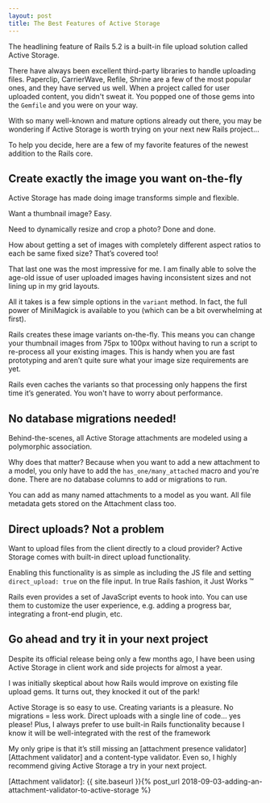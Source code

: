 ```yaml
---
layout: post
title: The Best Features of Active Storage
---
```


The headlining feature of Rails 5.2 is a built-in file upload solution called Active Storage.

There have always been excellent third-party libraries to handle uploading files.
Paperclip, CarrierWave, Refile, Shrine are a few of the most popular ones,
and they have served us well.
When a project called for user uploaded content, you didn't sweat it.
You popped one of those gems into the `Gemfile` and you were on your way.

With so many well-known and mature options already out there, you may be wondering if Active Storage is worth trying on your next new Rails project... 

To help you decide, here are a few of my favorite features of the newest addition to the Rails core. 

## Create exactly the image you want on-the-fly

Active Storage has made doing image transforms simple and flexible. 

Want a thumbnail image? 
Easy.

Need to dynamically resize and crop a photo? 
Done and done. 

How about getting a set of images with completely different aspect ratios to each be same fixed size? 
That’s covered too!

That last one was the most impressive for me. 
I am finally able to solve the age-old issue of user uploaded images having inconsistent sizes and not lining up in my grid layouts. 

All it takes is a few simple options in the `variant` method. 
In fact, the full power of MiniMagick is available to you (which can be a bit overwhelming at first). 

Rails creates these image variants on-the-fly.
This means you can change your thumbnail images from 75px to 100px without having to run a script to re-process all your existing images.
This is handy when you are fast prototyping and aren’t quite sure what your image size requirements are yet. 

Rails even caches the variants so that processing only happens the first time it’s generated.
You won't have to worry about performance.

## No database migrations needed!

Behind-the-scenes, all Active Storage attachments are modeled using a polymorphic association.

Why does that matter?
Because when you want to add a new attachment to a model, you only have to add the `has_one/many_attached` macro and you're done.
There are no database columns to add or migrations to run. 

You can add as many named attachments to a model as you want.
All file metadata gets stored on the Attachment class too. 

## Direct uploads? Not a problem

Want to upload files from the client directly to a cloud provider? 
Active Storage comes with built-in direct upload functionality. 

Enabling this functionality is as simple as including the JS file and setting `direct_upload: true` on the file input.
In true Rails fashion, it Just Works &trade;

Rails even provides a set of JavaScript events to hook into.
You can use them to customize the user experience, e.g. adding a progress bar, integrating a front-end plugin, etc.

## Go ahead and try it in your next project

Despite its official release being only a few months ago, 
I have been using Active Storage in client work and side projects for almost a year. 

I was initially skeptical about how Rails would improve on existing file upload gems.
It turns out, they knocked it out of the park!

Active Storage is so easy to use.
Creating variants is a pleasure.
No migrations = less work.
Direct uploads with a single line of code... yes please! 
Plus, I always prefer to use built-in Rails functionality because I know it will be well-integrated with the rest of the framework

My only gripe is that it’s still missing an [attachment presence validator][Attachment validator] and a content-type validator.
Even so, I highly recommend giving Active Storage a try in your next project.

[Attachment validator]: {{ site.baseurl }}{% post_url 2018-09-03-adding-an-attachment-validator-to-active-storage %}

